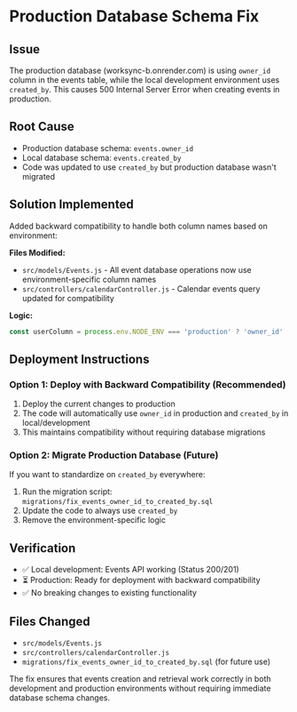 # Production Database Schema Fix

## Issue
The production database (worksync-b.onrender.com) is using `owner_id` column in the events table, while the local development environment uses `created_by`. This causes 500 Internal Server Error when creating events in production.

## Root Cause
- Production database schema: `events.owner_id`
- Local database schema: `events.created_by`
- Code was updated to use `created_by` but production database wasn't migrated

## Solution Implemented
Added backward compatibility to handle both column names based on environment:

**Files Modified:**
- `src/models/Events.js` - All event database operations now use environment-specific column names
- `src/controllers/calendarController.js` - Calendar events query updated for compatibility

**Logic:**
```javascript
const userColumn = process.env.NODE_ENV === 'production' ? 'owner_id' : 'created_by';
```

## Deployment Instructions

### Option 1: Deploy with Backward Compatibility (Recommended)
1. Deploy the current changes to production
2. The code will automatically use `owner_id` in production and `created_by` in local/development
3. This maintains compatibility without requiring database migrations

### Option 2: Migrate Production Database (Future)
If you want to standardize on `created_by` everywhere:
1. Run the migration script: `migrations/fix_events_owner_id_to_created_by.sql`
2. Update the code to always use `created_by`
3. Remove the environment-specific logic

## Verification
- ✅ Local development: Events API working (Status 200/201)
- ⏳ Production: Ready for deployment with backward compatibility
- ✅ No breaking changes to existing functionality

## Files Changed
- `src/models/Events.js`
- `src/controllers/calendarController.js`
- `migrations/fix_events_owner_id_to_created_by.sql` (for future use)

The fix ensures that events creation and retrieval work correctly in both development and production environments without requiring immediate database schema changes.